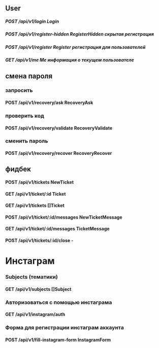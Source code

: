 








## User
##### POST /api/v1/login Login
##### POST /api/v1/register-hidden RegisterHidden  скрытая регистрация
##### POST /api/v1/register Register   регистрация для пользователей
##### GET /api/v1/me Me информация о текущем пользователе

## смена пароля
### запросить
#### POST /api/v1/recovery/ask RecoveryAsk

### проверить код
#### POST /api/v1/recovery/validate RecoveryValidate

### сменить пароль
#### POST /api/v1/recovery/recover RecoveryRecover


## фидбек
#### POST /api/v1/tickets   NewTicket
#### GET /api/v1/ticket/:id Ticket
#### GET /api/v1/tickets []Ticket
#### POST /api/v1/ticket/:id/messages NewTicketMessage
#### GET /api/v1/ticket/:id/messages TicketMessage
#### POST /api/v1/tickets/:id/close -

 
# Инстаграм
### Subjects (тематики)
#### GET /api/v1/subjects []Subject
### Авторизоваться с помощью инстаграма
#### GET /api/v1/instagram/auth
### Форма для регистрации инстаграм аккаунта
#### POST /api/v1/fill-instagram-form InstagramForm
